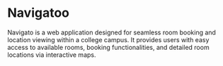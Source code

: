 # Navigatoo
Navigato is a web application designed for seamless room booking and location viewing within a college campus. It provides users with easy access to available rooms, booking functionalities, and detailed room locations via interactive maps.
